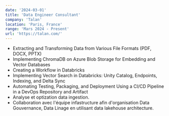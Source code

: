 ```yaml
---
date: '2024-03-01'
title: 'Data Engineer Consultant'
company: 'Talan'
location: 'Paris, France'
range: 'Mars 2024 - Present'
url: 'https://talan.com/'
---
```


- Extracting and Transforming Data from Various File Formats (PDF, DOCX, PPTX)
- Implementing ChromaDB on Azure Blob Storage for Embedding and Vector Databases
- Creating a Workflow in Databricks
- Implementing Vector Search in Databricks: Unity Catalog, Endpoints, Indexing, and Delta Sync
- Automating Testing, Packaging, and Deployment Using a CI/CD Pipeline in a DevOps Repository and Artifact
- Analyse et optization data ingestion.
- Collaboration avec l'équipe infastructure afin d'organisation Data Gouvernance, Data Linage en utilisant data lakehouse architecture.
